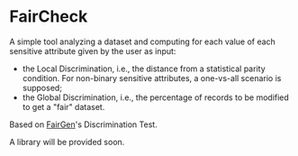 # FairCheck
A simple tool analyzing a dataset and computing for each value of each sensitive attribute given by the user as input:
- the Local Discrimination, i.e., the distance from a statistical parity condition. For non-binary sensitive attributes, a one-vs-all scenario is supposed;
- the Global Discrimination, i.e., the percentage of records to be modified to get a "fair" dataset.

Based on [FairGen]([https://github.com/FedericoMz/FairGen](https://etd.adm.unipi.it/t/etd-06012022-053415/)https://etd.adm.unipi.it/t/etd-06012022-053415/)'s Discrimination Test.

A library will be provided soon.
